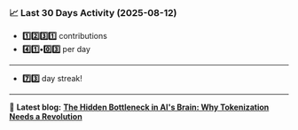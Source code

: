 <!--START_STATS-->
### 📈 Last 30 Days Activity (2025-08-12)  
- **1️⃣2️⃣3️⃣1️⃣** contributions  
- **4️⃣1️⃣•0️⃣3️⃣** per day
---
- **7️⃣3️⃣** day streak!
---
📝 **Latest blog:** [**The Hidden Bottleneck in AI's Brain: Why Tokenization Needs a Revolution**](https://andriak.com/blog/tokenization-revolution)
<!--END_STATS-->
